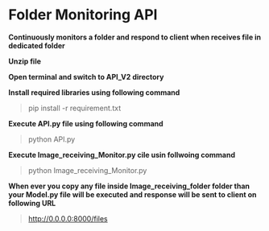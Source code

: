# Folder Monitoring API
**Continuously monitors a folder and respond to client when receives file in dedicated folder**


**Unzip file**

**Open terminal and switch to API_V2 directory**

**Install required libraries using following command**

> pip install -r requirement.txt

**Execute API.py file using following command**

> python API.py

**Execute Image_receiving_Monitor.py cile usin follwoing command**

> python Image_receiving_Monitor.py

**When ever you copy any file inside Image_receiving_folder folder than your Model.py file will be executed and response will be sent to client on following URL**


> http://0.0.0.0:8000/files

